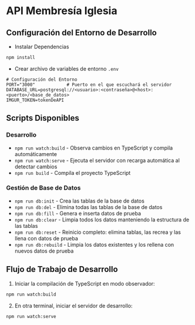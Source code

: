 # API Membresía Iglesia

## Configuración del Entorno de Desarrollo

* Instalar Dependencias

```sh
npm install
```

* Crear archivo de variables de entorno `.env`

```
# Configuración del Entorno
PORT="3000"            # Puerto en el que escuchará el servidor
DATABASE_URL=postgresql://<usuario>:<contraseña>@<host>:<puerto>/<base_de_datos>
IMGUR_TOKEN=tokenDeAPI
```

## Scripts Disponibles

### Desarrollo
* `npm run watch:build` - Observa cambios en TypeScript y compila automáticamente
* `npm run watch:serve` - Ejecuta el servidor con recarga automática al detectar cambios
* `npm run build` - Compila el proyecto TypeScript

### Gestión de Base de Datos
* `npm run db:init` - Crea las tablas de la base de datos
* `npm run db:del` - Elimina todas las tablas de la base de datos
* `npm run db:fill` - Genera e inserta datos de prueba
* `npm run db:clear` - Limpia todos los datos manteniendo la estructura de las tablas
* `npm run db:reset` - Reinicio completo: elimina tablas, las recrea y las llena con datos de prueba
* `npm run db:rebuild` - Limpia los datos existentes y los rellena con nuevos datos de prueba

## Flujo de Trabajo de Desarrollo

1. Iniciar la compilación de TypeScript en modo observador:
```sh
npm run watch:build
```

2. En otra terminal, iniciar el servidor de desarrollo:
```sh
npm run watch:serve
```
